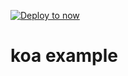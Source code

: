 [![Deploy to now](https://deploy.now.sh/static/button.svg)](https://deploy.now.sh/?repo=https://github.com/yiiu/reslow/tree/master/examples/with-koa)

# koa example
